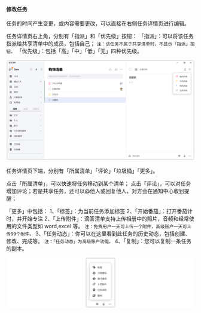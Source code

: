 #### 修改任务

任务的时间产生变更，或内容需要更改，可以直接在右侧任务详情页进行编辑。

任务详情页右上角，分别有「指派」和「优先级」按钮： 「指派」：可以将该任务指派给共享清单中的成员，包括自己； `注：该任务不属于共享清单时，不显示「指派」按钮。` 「优先级」：包括「高」「中」「低」「无」四种优先级。

![winedittask1](../../images/Windows/task/3.5.png)

任务详情页下端，分别有「所属清单」「评论」「垃圾桶」「更多」。

点击「所属清单」，可以快速将任务移动到某个清单； 点击「评论」，可以对任务增加评论；若是共享任务，还可以@他人或回复他人，对方会在通知中心收到提醒；

「更多」中包括： 1、「标签」：为当前任务添加标签 2、「开始番茄」：打开番茄计时，并开始专注 2、「上传附件」：滴答清单支持上传相册中的照片，音频和经常使用的文件类型如 word,excel 等。 `注：免费用户一天可上传一个附件，高级账户一天可上传99个附件。` 3、「任务动态」：你可以在这里看到此任务的历史动态，包括创建、修改、完成等。 `注：「任务动态」为高级账户功能。` 4、「复制」：您可以复制一条任务的副本。

![winedittask2](../../images/Windows/task/3.6.png)

